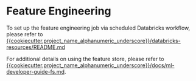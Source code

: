 # Feature Engineering
To set up the feature engineering job via scheduled Databricks workflow, please refer to [{{cookiecutter.project_name_alphanumeric_underscore}}/databricks-resources/README.md](../../databricks-resources/README.md)

For additional details on using the feature store, please refer to [{{cookiecutter.project_name_alphanumeric_underscore}}/docs/ml-developer-guide-fs.md](../../docs/ml-developer-guide-fs.md).